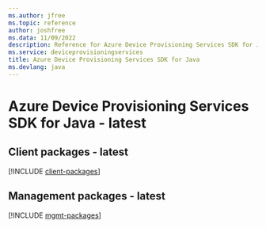 ```yaml
---
ms.author: jfree
ms.topic: reference
author: joshfree
ms.data: 11/09/2022
description: Reference for Azure Device Provisioning Services SDK for Java
ms.service: deviceprovisioningservices
title: Azure Device Provisioning Services SDK for Java
ms.devlang: java
---
```

# Azure Device Provisioning Services SDK for Java - latest

## Client packages - latest
[!INCLUDE [client-packages](device-provisioning-services-client-index.md)]
## Management packages - latest
[!INCLUDE [mgmt-packages](device-provisioning-services-mgmt-index.md)]